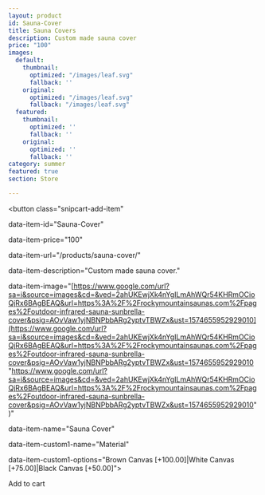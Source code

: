 ```yaml
---
layout: product
id: Sauna-Cover
title: Sauna Covers
description: Custom made sauna cover
price: "100"
images:
  default:
    thumbnail:
      optimized: "/images/leaf.svg"
      fallback: ''
    original:
      optimized: "/images/leaf.svg"
      fallback: "/images/leaf.svg"
  featured:
    thumbnail:
      optimized: ''
      fallback: ''
    original:
      optimized: ''
      fallback: ''
category: summer
featured: true
section: Store

---
```

<button class="snipcart-add-item"

  data-item-id="Sauna-Cover"

  data-item-price="100"

  data-item-url="/products/sauna-cover/"

  data-item-description="Custom made sauna cover."

  data-item-image="[https://www.google.com/url?sa=i&source=images&cd=&ved=2ahUKEwjXk4nYgILmAhWQr54KHRmOCioQjRx6BAgBEAQ&url=https%3A%2F%2Frockymountainsaunas.com%2Fpages%2Foutdoor-infrared-sauna-sunbrella-cover&psig=AOvVaw1yjNBNPbbARg2yptvTBWZx&ust=1574655952929010](https://www.google.com/url?sa=i&source=images&cd=&ved=2ahUKEwjXk4nYgILmAhWQr54KHRmOCioQjRx6BAgBEAQ&url=https%3A%2F%2Frockymountainsaunas.com%2Fpages%2Foutdoor-infrared-sauna-sunbrella-cover&psig=AOvVaw1yjNBNPbbARg2yptvTBWZx&ust=1574655952929010 "https://www.google.com/url?sa=i&source=images&cd=&ved=2ahUKEwjXk4nYgILmAhWQr54KHRmOCioQjRx6BAgBEAQ&url=https%3A%2F%2Frockymountainsaunas.com%2Fpages%2Foutdoor-infrared-sauna-sunbrella-cover&psig=AOvVaw1yjNBNPbbARg2yptvTBWZx&ust=1574655952929010")"

  data-item-name="Sauna Cover"

  data-item-custom1-name="Material"

  data-item-custom1-options="Brown Canvas \[+100.00\]|White Canvas \[+75.00\]|Black Canvas \[+50.00\]">

  Add to cart

</button>